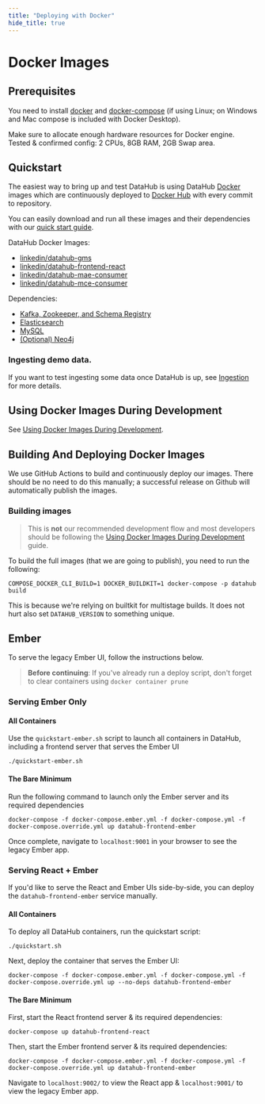 ```yaml
---
title: "Deploying with Docker"
hide_title: true
---
```


# Docker Images

## Prerequisites
You need to install [docker](https://docs.docker.com/install/) and
[docker-compose](https://docs.docker.com/compose/install/) (if using Linux; on Windows and Mac compose is included with
Docker Desktop).

Make sure to allocate enough hardware resources for Docker engine. Tested & confirmed config: 2 CPUs, 8GB RAM, 2GB Swap
area.

## Quickstart

The easiest way to bring up and test DataHub is using DataHub [Docker](https://www.docker.com) images 
which are continuously deployed to [Docker Hub](https://hub.docker.com/u/linkedin) with every commit to repository.

You can easily download and run all these images and their dependencies with our
[quick start guide](../docs/quickstart.md).

DataHub Docker Images:

* [linkedin/datahub-gms](https://cloud.docker.com/repository/docker/linkedin/datahub-gms/)
* [linkedin/datahub-frontend-react](https://cloud.docker.com/repository/docker/linkedin/datahub-frontend-react/)
* [linkedin/datahub-mae-consumer](https://cloud.docker.com/repository/docker/linkedin/datahub-mae-consumer/)
* [linkedin/datahub-mce-consumer](https://cloud.docker.com/repository/docker/linkedin/datahub-mce-consumer/)

Dependencies:
* [Kafka, Zookeeper, and Schema Registry](kafka-setup)
* [Elasticsearch](elasticsearch-setup)
* [MySQL](mysql)
* [(Optional) Neo4j](neo4j)

### Ingesting demo data.

If you want to test ingesting some data once DataHub is up, see [Ingestion](ingestion/README.md) for more details.

## Using Docker Images During Development

See [Using Docker Images During Development](../docs/docker/development.md).

## Building And Deploying Docker Images

We use GitHub Actions to build and continuously deploy our images. There should be no need to do this manually; a
successful release on Github will automatically publish the images.

### Building images

> This is **not** our recommended development flow and most developers should be following the
> [Using Docker Images During Development](../docs/docker/development.md) guide.

To build the full images (that we are going to publish), you need to run the following:

```
COMPOSE_DOCKER_CLI_BUILD=1 DOCKER_BUILDKIT=1 docker-compose -p datahub build
```

This is because we're relying on builtkit for multistage builds. It does not hurt also set `DATAHUB_VERSION` to
something unique.

## Ember
To serve the legacy Ember UI, follow the instructions below.

> **Before continuing**: If you've already run a deploy script, don't forget to clear containers using `docker container prune`

### Serving Ember Only

#### All Containers 

Use the `quickstart-ember.sh` script to launch all containers in DataHub, including a frontend server that serves the Ember UI
```
./quickstart-ember.sh
```

#### The Bare Minimum
Run the following command to launch only the Ember server and its required dependencies

```
docker-compose -f docker-compose.ember.yml -f docker-compose.yml -f docker-compose.override.yml up datahub-frontend-ember
```

Once complete, navigate to `localhost:9001` in your browser to see the legacy Ember app.

### Serving React + Ember
If you'd like to serve the React and Ember UIs side-by-side, you can deploy the `datahub-frontend-ember` service manually.

#### All Containers

To deploy all DataHub containers, run the quickstart script:
```
./quickstart.sh
```

Next, deploy the container that serves the Ember UI:

```
docker-compose -f docker-compose.ember.yml -f docker-compose.yml -f docker-compose.override.yml up --no-deps datahub-frontend-ember
```

#### The Bare Minimum
First, start the React frontend server & its required dependencies:

```
docker-compose up datahub-frontend-react
```

Then, start the Ember frontend server & its required dependencies: 
```
docker-compose -f docker-compose.ember.yml -f docker-compose.yml -f docker-compose.override.yml up datahub-frontend-ember
```

Navigate to `localhost:9002/` to view the React app & `localhost:9001/` to view the legacy Ember app. 

